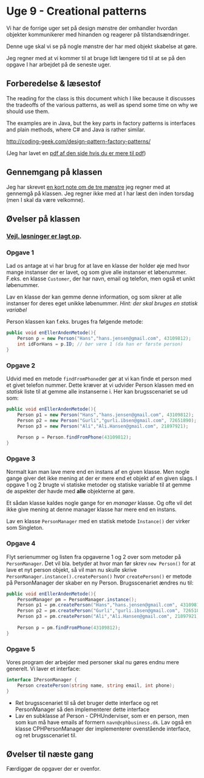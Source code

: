 # Uge 9 - Creational patterns
Vi har de forrige uger set på design mønstre der omhandler hvordan objekter kommunikerer med hinanden og reagerer på tilstandsændringer. 

Denne uge skal vi se på nogle mønstre der har med objekt skabelse at gøre.

Jeg regner med at vi kommer til at bruge lidt længere tid til at se på den opgave I har arbejdet på de seneste uger.

## Forberedelse & læsestof
The reading for the class is this document which I like because it discusses the tradeoffs of the various patterns, as well as spend some time on why we should use them. 

The examples are in Java, but the key parts in factory patterns is interfaces and plain methods, where C# and Java is rather similar.

http://coding-geek.com/design-pattern-factory-patterns/

(Jeg har lavet en [pdf af den side hvis du er mere til pdf](FactoryPatterns-CodingGeek.pdf))

## Gennemgang på klassen
Jeg har skrevet [en kort note om de tre mønstre](SingletonPrototypeAndFactory.md) jeg regner med at gennemgå på klassen. Jeg regner ikke med at I har læst den inden torsdag (men I skal da være velkomne).

## Øvelser på klassen

### [Vejl. løsninger er lagt op](https://github.com/cphbusinessAUVidrProg/uge9PersonManager).

### Opgave 1
Lad os antage at vi har brug for at lave en klasse der holder øje med hvor mange instanser der er lavet, og som give alle instanser et løbenummer. F.eks. en klasse `Customer`, der har navn, email og telefon, men også et unikt løbenummer. 

Lav en klasse der kan gemme denne information, og som sikrer at alle instanser for deres eget unikke løbenummer. *Hint: der skal bruges en statisk variabel*

Person klassen kan f.eks. bruges fra følgende metode:

```csharp
public void enEllerAndenMetode(){
	Person p = new Person("Hans","hans.jensen@gmail.com", 43109812);
	int idForHans = p.ID; // bør være 1 (da han er første person)
}
```

### Opgave 2 
Udvid med en metode `findFromPhone`der gør at vi kan finde et person med et givet telefon nummer. Dette kræver at vi udvider Person klassen med en *statisk* liste til at gemme alle instanserne i. Her kan brugsscenariet se ud som:

```csharp
public void enEllerAndenMetode(){
	Person p1 = new Person("Hans","hans.jensen@gmail.com", 43109812);
	Person p2 = new Person("Gurli","gurli.ibsen@gmail.com", 72651890);
	Person p3 = new Person("Ali","Ali.Hansen@gmail.com", 21897921);
	
	Person p = Person.findFromPhone(43109812);
}
```

### Opgave 3
Normalt kan man lave mere end en instans af en given klasse. Men nogle gange giver det ikke mening at der er mere end et objekt af en given slags. I opgave 1 og 2 brugte vi statiske metoder og statiske variable til at gemme de aspekter der havde med **alle** objekterne at gøre.

Et sådan klasse kaldes nogle gange for en _manager_ klasse. Og ofte vil det ikke give mening at denne manager klasse har mere end en instans.

Lav en klasse `PersonManager` med en statisk metode `Instance()` der virker som Singleton. 

### Opgave 4
Flyt serienummer og listen fra opgaverne 1 og 2 over som metoder på `PersonManager`. Det vil bla. betyder at hvor man før skrev `new Person()` for at lave et nyt person objekt, så vil man nu skulle skrive `PersonManager.instance().createPerson()` hvor `createPerson()` er metode på PersonManager der skaber en ny Person. Brugsscenariet ændres nu til:

```csharp
public void enEllerAndenMetode(){
	PersonManager pm = PersonManager.instance();
	Person p1 = pm.createPerson("Hans","hans.jensen@gmail.com", 43109812);
	Person p2 = pm.createPerson("Gurli","gurli.ibsen@gmail.com", 72651890);
	Person p3 = pm.createPerson("Ali","Ali.Hansen@gmail.com", 21897921);
	
	Person p = pm.findFromPhone(43109812);
}
```

### Opgave 5
Vores program der arbejder med personer skal nu gøres endnu mere generelt. Vi laver et interface:

```csharp
interface IPersonManager {
	Person createPerson(string name, string email, int phone);
}
```

- Ret brugsscenariet til så det bruger dette interface og ret PersonManager så den implementerer dette interface
- Lav en subklasse af Person - CPHUnderviser, som er en person, men som kun må have emails af formern `navn@cphbusiness.dk`. Lav også en klasse CPHPersonManager der implementerer ovenstående interface, og ret brugsscenariet til.

## Øvelser til næste gang

Færdiggør de opgaver der er ovenfor.



